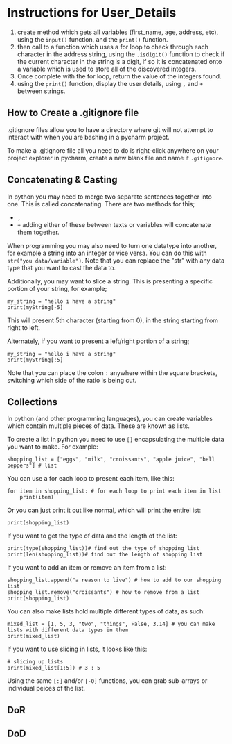 # Instructions for User_Details

1. create method which gets all variables (first_name, age, address, etc), using the `input()` function, and the `print()` function.
2. then call to a function which uses a for loop to check through each character in the address string, using the `.isdigit()` function to check if the current character in the string is a digit, if so it is concatenated onto a variable which is used to store all of the discovered integers.
3. Once complete with the for loop, return the value of the integers found.
4. using the `print()` function, display the user details, using `,` and `+` between strings.

## How to Create a .gitignore file

.gitignore files allow you to have a directory where git will not attempt to interact with when you are bashing in a pycharm project. 

To make a .gitignore file all you need to do is right-click anywhere on your project explorer in pycharm, create a new blank file and name it `.gitignore`.

## Concatenating & Casting

In python you may need to merge two separate sentences together into one. This is called concatenating. There are two methods for this;
- `,`
- `+`
adding either of these between texts or variables will concatenate them together.

When programming you may also need to turn one datatype into another, for example a string into an integer or vice versa. You can do this with `str("you data/variable")`. Note that you can replace the "str" with any data type that you want to cast the data to.

Additionally, you may want to slice a string. This is presenting a specific portion of your string, for example;
```commandline
my_string = "hello i have a string"
print(myString[-5]
```
This will present 5th character (starting from 0), in the string starting from right to left.

Alternately, if you want to present a left/right portion of a string;
```commandline
my_string = "hello i have a string"
print(myString[:5]
```
Note that you can place the colon `:` anywhere within the square brackets, switching which side of the ratio is being cut.

## Collections

In python (and other programming languages), you can create variables which contain multiple pieces of data. These are known as lists.

To create a list in python you need to use `[]` encapsulating the multiple data you want to make. For example:

```shopping_list = ["eggs", "milk", "croissants", "apple juice", "bell peppers"] # list```

You can use a for each loop to present each item, like this:
```commandline
for item in shopping_list: # for each loop to print each item in list
    print(item)
```
Or you can just print it out like normal, which will print the entirel ist:
```commandline
print(shopping_list)
```

If you want to get the type of data and the length of the list:

```commandline
print(type(shopping_list))# find out the type of shopping list
print(len(shopping_list))# find out the length of shopping list
```

If you want to add an item or remove an item from a list:

```commandline
shopping_list.append("a reason to live") # how to add to our shopping list
shopping_list.remove("croissants") # how to remove from a list
print(shopping_list)
```

You can also make lists hold multiple different types of data, as such: 
```commandline
mixed_list = [1, 5, 3, "two", "things", False, 3.14] # you can make lists with different data types in them
print(mixed_list)

```
If you want to use slicing in lists, it looks like this:
```
# slicing up lists
print(mixed_list[1:5]) # 3 : 5
```
Using the same `[:]` and/or `[-0]` functions, you can grab sub-arrays or individual peices of the list.

## DoR

## DoD